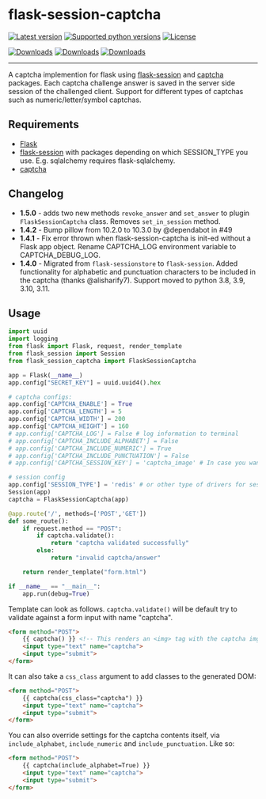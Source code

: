 
# flask-session-captcha

[![Latest version](https://img.shields.io/pypi/v/flask-session-captcha.svg)](https://pypi.python.org/pypi/flask-session-captcha)
[![Supported python versions](https://img.shields.io/pypi/pyversions/flask-session-captcha.svg)](https://pypi.python.org/pypi/flask-session-captcha)
[![License](https://img.shields.io/github/license/Tethik/flask-session-captcha.svg)](https://github.com/Tethik/flask-session-captcha/blob/master/LICENSE)

[![Downloads](https://static.pepy.tech/badge/flask-session-captcha)](https://pepy.tech/project/flask-session-captcha)
[![Downloads](https://static.pepy.tech/badge/flask-session-captcha/month)](https://pepy.tech/project/flask-session-captcha)
[![Downloads](https://static.pepy.tech/badge/flask-session-captcha/week)](https://pepy.tech/project/flask-session-captcha)

****
A captcha implemention for flask using [flask-session](https://pypi.python.org/pypi/Flask-Session/) and [captcha](https://pypi.python.org/pypi/captcha/) packages. 
Each captcha challenge answer is saved in the server side session of the challenged client.
Support for different types of captchas such as numeric/letter/symbol captchas.

## Requirements
* [Flask](https://pypi.python.org/pypi/Flask/)
* [flask-session](https://pypi.python.org/pypi/Flask-Session/) with packages depending on which SESSION_TYPE you use. E.g. sqlalchemy requires flask-sqlalchemy.
* [captcha](https://pypi.python.org/pypi/captcha/)

## Changelog

* **1.5.0** - adds two new methods `revoke_answer` and `set_answer` to plugin `FlaskSessionCaptcha` class. Removes `set_in_session` method.
* **1.4.2** - Bump pillow from 10.2.0 to 10.3.0 by @dependabot in #49
* **1.4.1** - Fix error thrown when flask-session-captcha is init-ed without a Flask app object. Rename CAPTCHA_LOG environment variable to CAPTCHA_DEBUG_LOG.
* **1.4.0** - Migrated from `flask-sessionstore` to `flask-session`. Added functionality for alphabetic and punctuation characters to be included in the captcha (thanks @alisharify7). Support moved to python 3.8, 3.9, 3.10, 3.11.

## Usage
```python
import uuid
import logging
from flask import Flask, request, render_template
from flask_session import Session
from flask_session_captcha import FlaskSessionCaptcha

app = Flask(__name__)
app.config["SECRET_KEY"] = uuid.uuid4().hex

# captcha configs:
app.config['CAPTCHA_ENABLE'] = True
app.config['CAPTCHA_LENGTH'] = 5
app.config['CAPTCHA_WIDTH'] = 200
app.config['CAPTCHA_HEIGHT'] = 160
# app.config['CAPTCHA_LOG'] = False # log information to terminal
# app.config['CAPTCHA_INCLUDE_ALPHABET'] = False
# app.config['CAPTCHA_INCLUDE_NUMERIC'] = True
# app.config['CAPTCHA_INCLUDE_PUNCTUATION'] = False
# app.config['CAPTCHA_SESSION_KEY'] = 'captcha_image' # In case you want to use another key in your session to store the captcha

# session config
app.config['SESSION_TYPE'] = 'redis' # or other type of drivers for session, see https://flask-session.readthedocs.io/en/latest/
Session(app)
captcha = FlaskSessionCaptcha(app)

@app.route('/', methods=['POST','GET'])
def some_route():
    if request.method == "POST":
        if captcha.validate():
            return "captcha validated successfully"
        else:
            return "invalid captcha/answer"

    return render_template("form.html")

if __name__ == "__main__":
    app.run(debug=True)
```


Template can look as follows. `captcha.validate()` will be default try to validate against a form input with name "captcha".

```html
<form method="POST">
    {{ captcha() }} <!-- This renders an <img> tag with the captcha img. -->
    <input type="text" name="captcha">
    <input type="submit">
</form>
```

It can also take a `css_class` argument to add classes to the generated DOM:

```html
<form method="POST">
    {{ captcha(css_class="captcha") }}
    <input type="text" name="captcha">
    <input type="submit">
</form>
```

You can also override settings for the captcha contents itself, via `include_alphabet`, `include_numeric` and `include_punctuation`.
Like so:

```html
<form method="POST">
    {{ captcha(include_alphabet=True) }}
    <input type="text" name="captcha">
    <input type="submit">
</form>
```
